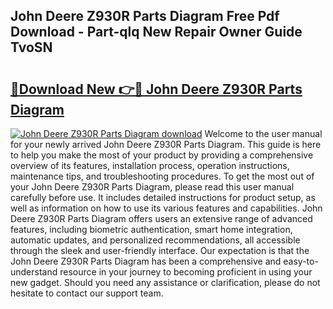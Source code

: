 ## John Deere Z930R Parts Diagram Free Pdf Download - Part-qlq New Repair Owner Guide TvoSN

# <h2><a href="http://dfnylo0.blite.top/?on=John+Deere+Z930R+Parts+Diagram">🔗Download New 👉🔴 John Deere Z930R Parts Diagram</a></h2>

[![John Deere Z930R Parts Diagram download](https://i.imgur.com/lujVjoI.png)](http://dfnylo0.blite.top/?on=John+Deere+Z930R+Parts+Diagram)
Welcome to the user manual for your newly arrived John Deere Z930R Parts Diagram. This guide is here to help you make the most of your product by providing a comprehensive overview of its features, installation process, operation instructions, maintenance tips, and troubleshooting procedures. To get the most out of your John Deere Z930R Parts Diagram, please read this user manual carefully before use. It includes detailed instructions for product setup, as well as information on how to use its various features and capabilities. John Deere Z930R Parts Diagram offers users an extensive range of advanced features, including biometric authentication, smart home integration, automatic updates, and personalized recommendations, all accessible through the sleek and user-friendly interface. Our expectation is that the John Deere Z930R Parts Diagram has been a comprehensive and easy-to-understand resource in your journey to becoming proficient in using your new gadget. Should you need any assistance or clarification, please do not hesitate to contact our support team.
